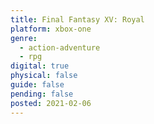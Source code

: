 ```yaml
---
title: Final Fantasy XV: Royal
platform: xbox-one
genre:
  - action-adventure
  - rpg
digital: true
physical: false
guide: false
pending: false
posted: 2021-02-06
---
```

